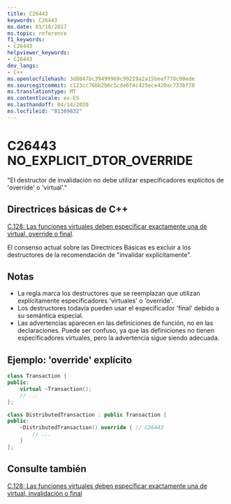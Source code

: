 ```yaml
---
title: C26443
keywords: C26443
ms.date: 01/18/2017
ms.topic: reference
f1_keywords:
- C26443
helpviewer_keywords:
- C26443
dev_langs:
- C++
ms.openlocfilehash: 3d8047bc39499969c99219a2a15beaf778c00ede
ms.sourcegitcommit: c123cc76bb2b6c5cde6f4c425ece420ac733bf70
ms.translationtype: MT
ms.contentlocale: es-ES
ms.lasthandoff: 04/14/2020
ms.locfileid: "81369832"
---
```

# <a name="c26443-no_explicit_dtor_override"></a>C26443 NO_EXPLICIT_DTOR_OVERRIDE

"El destructor de invalidación no debe utilizar especificadores explícitos de 'override' o 'virtual'."

## <a name="c-core-guidelines"></a>Directrices básicas de C++

[C.128: Las funciones virtuales deben especificar exactamente una de virtual, override o final](https://github.com/isocpp/CppCoreGuidelines/blob/master/CppCoreGuidelines.md).

El consenso actual sobre las Directrices Básicas es excluir a los destructores de la recomendación de "invalidar explícitamente".

## <a name="notes"></a>Notas

- La regla marca los destructores que se reemplazan que utilizan explícitamente especificadores 'virtuales' o 'override'.
- Los destructores todavía pueden usar el especificador 'final' debido a su semántica especial.
- Las advertencias aparecen en las definiciones de función, no en las declaraciones. Puede ser confuso, ya que las definiciones no tienen especificadores virtuales, pero la advertencia sigue siendo adecuada.

## <a name="example-explicit-override"></a>Ejemplo: 'override' explícito

```cpp
class Transaction {
public:
    virtual ~Transaction();
    // ...
};

class DistributedTransaction : public Transaction {
public:
    ~DistributedTransaction() override { // C26443
        // ...
    }
};
```

## <a name="see-also"></a>Consulte también

[C.128: Las funciones virtuales deben especificar exactamente una de virtual, invalidación o final](https://github.com/isocpp/CppCoreGuidelines/blob/master/CppCoreGuidelines.md)
